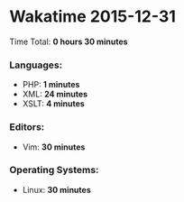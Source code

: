 # Wakatime 2015-12-31

Time Total: **0 hours 30 minutes**

### Languages:
- PHP: **1 minutes** 
- XML: **24 minutes** 
- XSLT: **4 minutes** 

### Editors:
- Vim: **30 minutes** 

### Operating Systems:
- Linux: **30 minutes** 

